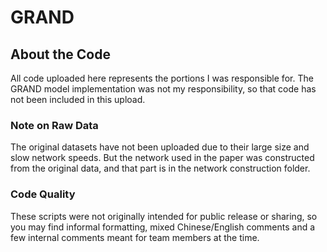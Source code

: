 # GRAND

## About the Code

All code uploaded here represents the portions I was responsible for. The GRAND model implementation was not my responsibility, so that code has not been included in this upload.

### Note on Raw Data
The original datasets have not been uploaded due to their large size and slow network speeds. But the network used in the paper was constructed from the original data, and that part is in the network construction folder. 

### Code Quality 
These scripts were not originally intended for public release or sharing, so you may find informal formatting, mixed Chinese/English comments and a few internal comments meant for team members at the time.
